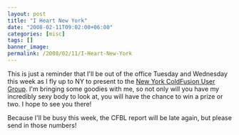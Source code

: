 ```yaml
---
layout: post
title: "I Heart New York"
date: "2008-02-11T09:02:00+06:00"
categories: [misc]
tags: []
banner_image: 
permalink: /2008/02/11/I-Heart-New-York
---
```


This is just a reminder that I'll be out of the office Tuesday and Wednesday this week as I fly up to NY to present to the <a href="http://www.nycfug.com/">New York ColdFusion User Group</a>. I'm bringing some goodies with me, so not only will you have my incredibly sexy body to look at, you will have the chance to win a prize or two. I hope to see you there!

Because I'll be busy this week, the CFBL report will be late again, but please send in those numbers!